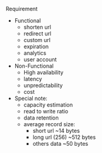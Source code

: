 Requirement
- Functional
    - shorten url
    - redirect url
    - custom url
    - expiration
    - analytics
    - user account
- Non-Functional
    - High availability
    - latency
    - unpredictability
    - cost
- Special note:
    - capacity estimation
    - read to write ratio
    - data retention
    - average record size:
        - short url ~14 bytes
        - long url (256) ~512 bytes
        - others data ~50 bytes
